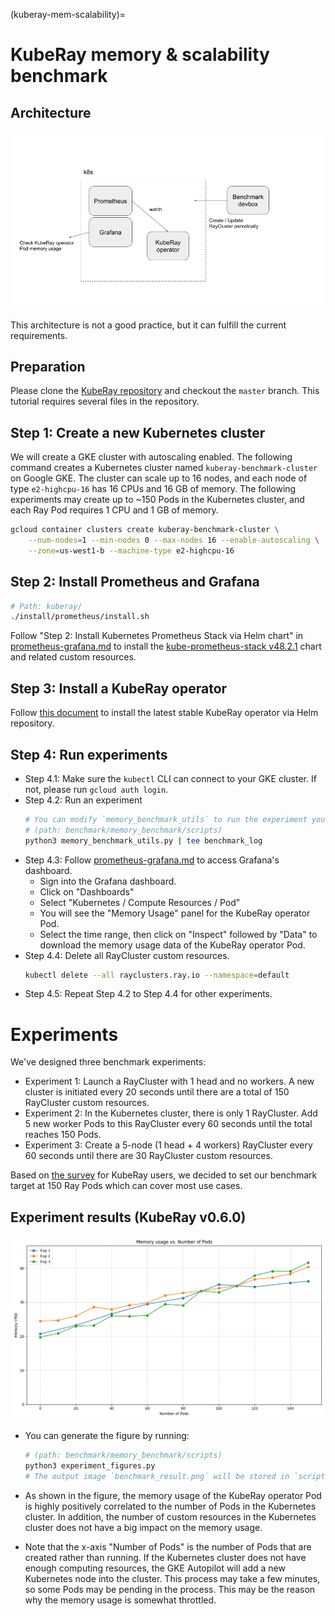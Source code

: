(kuberay-mem-scalability)=

# KubeRay memory & scalability benchmark

## Architecture

![benchmark architecture](../images/benchmark_architecture.png)

This architecture is not a good practice, but it can fulfill the current requirements.

## Preparation

Please clone the [KubeRay repository](https://github.com/ray-project/kuberay) and checkout the `master` branch.
This tutorial requires several files in the repository.

## Step 1: Create a new Kubernetes cluster

We will create a GKE cluster with autoscaling enabled.
The following command creates a Kubernetes cluster named `kuberay-benchmark-cluster` on Google GKE.
The cluster can scale up to 16 nodes, and each node of type `e2-highcpu-16` has 16 CPUs and 16 GB of memory.
The following experiments may create up to ~150 Pods in the Kubernetes cluster, and each Ray Pod requires 1 CPU and 1 GB of memory.

```sh
gcloud container clusters create kuberay-benchmark-cluster \
    --num-nodes=1 --min-nodes 0 --max-nodes 16 --enable-autoscaling \
    --zone=us-west1-b --machine-type e2-highcpu-16
```

## Step 2: Install Prometheus and Grafana

```sh
# Path: kuberay/
./install/prometheus/install.sh
```

Follow "Step 2: Install Kubernetes Prometheus Stack via Helm chart" in [prometheus-grafana.md](https://github.com/ray-project/kuberay/blob/master/docs/guidance/prometheus-grafana.md#step-2-install-kubernetes-prometheus-stack-via-helm-chart) to install the [kube-prometheus-stack v48.2.1](https://github.com/prometheus-community/helm-charts/tree/kube-prometheus-stack-48.2.1/charts/kube-prometheus-stack) chart and related custom resources.

## Step 3: Install a KubeRay operator

Follow [this document](https://github.com/ray-project/kuberay/blob/master/helm-chart/kuberay-operator/README.md) to install the latest stable KubeRay operator via Helm repository.

## Step 4: Run experiments

* Step 4.1: Make sure the `kubectl` CLI can connect to your GKE cluster. If not, please run `gcloud auth login`.
* Step 4.2: Run an experiment
  ```sh
  # You can modify `memory_benchmark_utils` to run the experiment you want to run.
  # (path: benchmark/memory_benchmark/scripts)
  python3 memory_benchmark_utils.py | tee benchmark_log
  ```
* Step 4.3: Follow [prometheus-grafana.md](https://github.com/ray-project/kuberay/blob/master/docs/guidance/prometheus-grafana.md#step-2-install-kubernetes-prometheus-stack-via-helm-chart) to access Grafana's dashboard.
  * Sign into the Grafana dashboard.
  * Click on "Dashboards"
  * Select "Kubernetes / Compute Resources / Pod"
  * You will see the "Memory Usage" panel for the KubeRay operator Pod.
  * Select the time range, then click on "Inspect" followed by "Data" to download the memory usage data of the KubeRay operator Pod.
* Step 4.4: Delete all RayCluster custom resources.
  ```sh
  kubectl delete --all rayclusters.ray.io --namespace=default
  ```
* Step 4.5: Repeat Step 4.2 to Step 4.4 for other experiments.

# Experiments

We've designed three benchmark experiments:

* Experiment 1: Launch a RayCluster with 1 head and no workers. A new cluster is initiated every 20 seconds until there are a total of 150 RayCluster custom resources.
* Experiment 2: In the Kubernetes cluster, there is only 1 RayCluster. Add 5 new worker Pods to this RayCluster every 60 seconds until the total reaches 150 Pods.
* Experiment 3: Create a 5-node (1 head + 4 workers) RayCluster every 60 seconds until there are 30 RayCluster custom resources.

Based on [the survey](https://forms.gle/KtMLzjXcKoeSTj359) for KubeRay users, we decided to set our benchmark target at 150 Ray Pods which can cover most use cases.

## Experiment results (KubeRay v0.6.0)

![benchmark result](../images/benchmark_result.png)

* You can generate the figure by running:
  ```sh
  # (path: benchmark/memory_benchmark/scripts)
  python3 experiment_figures.py
  # The output image `benchmark_result.png` will be stored in `scripts/`.
  ```

* As shown in the figure, the memory usage of the KubeRay operator Pod is highly positively correlated to the number of Pods in the Kubernetes cluster.
In addition, the number of custom resources in the Kubernetes cluster does not have a big impact on the memory usage.
* Note that the x-axis "Number of Pods" is the number of Pods that are created rather than running.
If the Kubernetes cluster does not have enough computing resources, the GKE Autopilot will add a new Kubernetes node into the cluster.
This process may take a few minutes, so some Pods may be pending in the process.
This may be the reason why the memory usage is somewhat throttled.